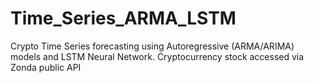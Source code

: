 # Time_Series_ARMA_LSTM
Crypto Time Series forecasting using Autoregressive (ARMA/ARIMA) models and LSTM Neural Network. Cryptocurrency stock accessed via Zonda public API
